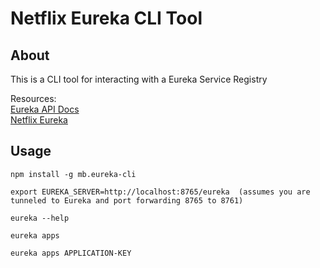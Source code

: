 # Netflix Eureka CLI Tool

## About
This is a CLI tool for interacting with a Eureka Service Registry

Resources:  
[Eureka API Docs](https://github.com/Netflix/eureka/wiki/Eureka-REST-operations)  
[Netflix Eureka](https://github.com/Netflix/eureka)

## Usage
```
npm install -g mb.eureka-cli

export EUREKA_SERVER=http://localhost:8765/eureka  (assumes you are tunneled to Eureka and port forwarding 8765 to 8761)

eureka --help

eureka apps

eureka apps APPLICATION-KEY


```


